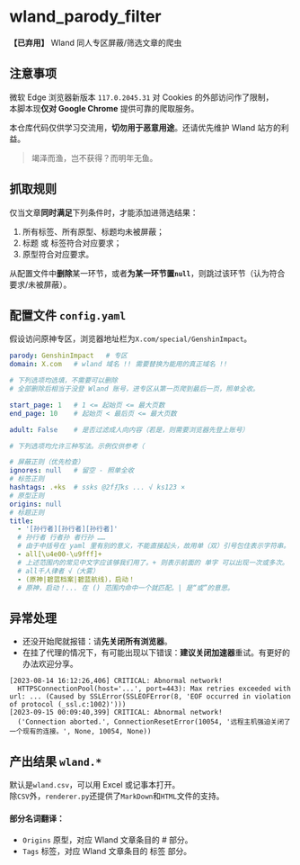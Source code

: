 # wland_parody_filter
**【已弃用】** Wland 同人专区屏蔽/筛选文章的爬虫

## 注意事项

微软 Edge 浏览器新版本 `117.0.2045.31` 对 Cookies 的外部访问作了限制，  
本脚本现**仅对 Google Chrome** 提供可靠的爬取服务。

本仓库代码仅供学习交流用，**切勿用于恶意用途**。还请优先维护 Wland 站方的利益。

> 竭泽而渔，岂不获得？而明年无鱼。

## 抓取规则
仅当文章**同时满足**下列条件时，才能添加进筛选结果：
1. 所有标签、所有原型、标题均未被屏蔽；
2. 标题 或 标签符合对应要求；
3. 原型符合对应要求。

从配置文件中**删除**某一环节，或者**为某一环节置`null`**，则跳过该环节（认为符合要求/未被屏蔽）。

## 配置文件 `config.yaml`
假设访问原神专区，浏览器地址栏为`X.com/special/GenshinImpact`。
```yaml
parody: GenshinImpact   # 专区
domain: X.com   # wland 域名 !! 需要替换为能用的真正域名 !!

# 下列选项均选填，不需要可以删除
# 全部删除后相当于没登 Wland 账号，进专区从第一页爬到最后一页，照单全收。

start_page: 1   # 1 <= 起始页 <= 最大页数
end_page: 10    # 起始页 < 最后页 <= 最大页数

adult: False    # 是否过滤成人向内容（若是，则需要浏览器先登上账号）

# 下列选项均允许三种写法。示例仅供参考（

# 屏蔽正则（优先检查）
ignores: null   # 留空 - 照单全收
# 标签正则
hashtags: .+ks  # ssks @2f打ks ... √ ks123 ×
# 原型正则
origins: null
# 标题正则
title:
  - '[孙行者][孙行者][孙行者]'
  # 孙行者 行者孙 者行孙 ……
  # 由于中括号在 yaml 里有别的意义，不能直接起头，故用单（双）引号包住表示字符串。
  - all[\u4e00-\u9fff]+
  # 上述范围内的常见中文字应该够我们用了。+ 则表示前面的 单字 可以出现一次或多次。
  # all千人律者 √（大雾）
  - (原神|碧蓝档案|碧蓝航线)，启动！
  # 原神，启动！... 在 () 范围内命中一个就匹配。| 是“或”的意思。
```

## 异常处理
- 还没开始爬就报错：请**先关闭所有浏览器**。
- 在挂了代理的情况下，有可能出现以下错误：**建议关闭加速器**重试。有更好的办法欢迎分享。

```log
[2023-08-14 16:12:26,406] CRITICAL: Abnormal network!
  HTTPSConnectionPool(host='...', port=443): Max retries exceeded with url: ... (Caused by SSLError(SSLEOFError(8, 'EOF occurred in violation of protocol (_ssl.c:1002)')))
[2023-09-15 00:09:40,399] CRITICAL: Abnormal network!
  ('Connection aborted.', ConnectionResetError(10054, '远程主机强迫关闭了一个现有的连接。', None, 10054, None))
```

## 产出结果 `wland.*`
默认是`wland.csv`，可以用 Excel 或记事本打开。  
除`CSV`外，`renderer.py`还提供了`MarkDown`和`HTML`文件的支持。

#### 部分名词翻译：
- `Origins`  原型，对应 Wland 文章条目的 # 部分。
- `Tags`  标签，对应 Wland 文章条目的 标签 部分。
